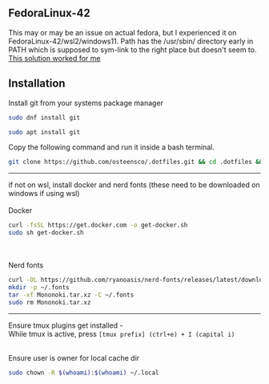<h2>FedoraLinux-42</h2>

This may or may be an issue on actual fedora, but I experienced it on FedoraLinux-42/wsl2/windows11. Path has the /usr/sbin/ directory early in PATH which is supposed to sym-link to the right place but doesn't seem to. [This solution worked for me](https://learn.microsoft.com/en-us/answers/questions/2074119/launching-wsl-usr-usr-bin-is-not-found-in-the-path)

<h2>Installation</h2>

Install git from your systems package manager

```bash
sudo dnf install git
```
```bash
sudo apt install git
```

Copy the following command and run it inside a bash terminal.

```bash
git clone https://github.com/osteensco/.dotfiles.git && cd .dotfiles && bash ./newenv/install.sh
```
----------------------------------

if not on wsl, install docker and nerd fonts (these need to be downloaded on windows if using wsl)
<br></br>
Docker
```bash
curl -fsSL https://get.docker.com -o get-docker.sh
sudo sh get-docker.sh
```
<br></br>
Nerd fonts
```bash
curl -OL https://github.com/ryanoasis/nerd-fonts/releases/latest/download/Mononoki.tar.xz
mkdir -p ~/.fonts
tar -xf Mononoki.tar.xz -C ~/.fonts
sudo rm Mononoki.tar.xz
```
----------------------------------
Ensure tmux plugins get installed - <br>
While tmux is active, press `[tmux prefix] (ctrl+e) + I (capital i)`
<br></br>

Ensure user is owner for local cache dir

```bash
sudo chown -R $(whoami):$(whoami) ~/.local
```
